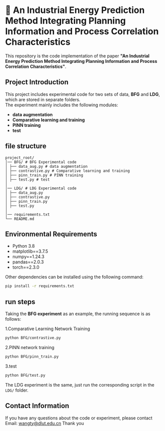 # 🔬 An Industrial Energy Prediction Method Integrating Planning Information and Process Correlation Characteristics
This repository is the code implementation of the paper **"An Industrial Energy Prediction Method Integrating Planning Information and Process Correlation Characteristics"**.
## Project Introduction
This project includes experimental code for two sets of data, **BFG** and **LDG**, which are stored in separate folders.   
The experiment mainly includes the following modules:
- **data augmentation**  
- **Comparative learning and training**  
- **PINN training**  
- **test**  

## file structure
```plaintext
project_root/
│── BFG/ # BFG Experimental code
│ ├── data_aug.py # data augmentation
│ ├── contrastive.py # Comparative learning and training
│ ├── pinn_train.py # PINN training
│ ├── test.py # test
│
│── LDG/ # LDG Experimental code
│ ├── data_aug.py
│ ├── contrastive.py
│ ├── pinn_train.py
│ ├── test.py
│
│── requirements.txt
└── README.md
```

## Environmental Requirements
- Python 3.8
- matplotlib==3.7.5
- numpy==1.24.3
- pandas==2.0.3
- torch==2.3.0

Other dependencies can be installed using the following command:
```bash
pip install -r requirements.txt
```

## run steps
Taking the  **BFG experiment** as an example, the running sequence is as follows:

1.Comparative Learning Network Training
```bash
python BFG/contrastive.py
```
2.PINN network training
```bash
python BFG/pinn_train.py
```
3.test
```bash
python BFG/test.py
```
The LDG experiment is the same, just run the corresponding script in the ```LDG/``` folder.

## Contact Information
If you have any questions about the code or experiment, please contact
Email:  wangty@dlut.edu.cn Thank you
